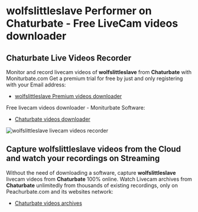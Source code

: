 # wolfslittleslave Performer on Chaturbate - Free LiveCam videos downloader

## Chaturbate Live Videos Recorder

Monitor and record livecam videos of **wolfslittleslave** from **Chaturbate** with Moniturbate.com
Get a premium trial for free by just and only registering with your Email address:
* [wolfslittleslave Premium videos downloader](https://moniturbate.com/request-demo-licence-key.html)

Free livecam videos downloader - Moniturbate Software:
* [Chaturbate videos downloader](https://moniturbate.com/moniturbate-download-software.html)

![wolfslittleslave livecam videos recorder](https://peachurnet.com/templates/moniturbate-software.png)


## Capture wolfslittleslave videos from the Cloud and watch your recordings on Streaming

Without the need of downloading a software, capture **wolfslittleslave** livecam videos from **Chaturbate** 100% online.
Watch Livecam archives from **Chaturbate** unlimitedly from thousands of existing recordings, only on Peachurbate.com and its websites network:
* [Chaturbate videos archives](https://peachurnet.com/)